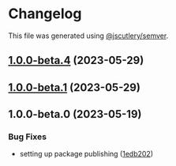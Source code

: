 # Changelog

This file was generated using [@jscutlery/semver](https://github.com/jscutlery/semver).

## [1.0.0-beta.4](https://github.com/rhinobase/raftyui/compare/progress-1.0.0-beta.3...progress-1.0.0-beta.4) (2023-05-29)

## [1.0.0-beta.1](https://github.com/rhinobase/raftyui/compare/progress-1.0.0-beta.0...progress-1.0.0-beta.1) (2023-05-29)

## 1.0.0-beta.0 (2023-05-19)

### Bug Fixes

- setting up package publishing ([1edb202](https://github.com/rhinobase/design-system/commit/1edb20248b82d035a7bd75008bb61cac89559fb5))
